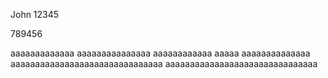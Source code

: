 John 12345

789456

aaaaaaaaaaaaa aaaaaaaaaaaaaaa
aaaaaaaaaaaa aaaaa    aaaaaaaaaaaaaa
aaaaaaaaaaaaaaaaaaaaaaaaaaaaaaa
aaaaaaaaaaaaaaaaaaaaaaaaaaaaaaa

